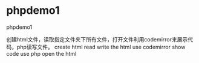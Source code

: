 # phpdemo1
phpdemo1

创建html文件，读取指定文件夹下所有文件，打开文件利用codemirror来展示代码，php读写文件。
create html
read write the html
use codemirror show code
use php open the html
